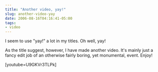 ```yaml
---
title: "Another video, yay!"
slug: another-video-yay
date: 2006-08-16T04:16:41-05:00
tags:
- video
---
```

I seem to use "yay!" a lot in my titles. Oh well, yay!

As the title suggest, however, I have made another video. It's mainly just a fancy edit job of an otherwise fairly boring, yet monumental, event. Enjoy!

[youtube=U9GKVr3TLPk]
